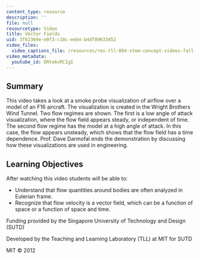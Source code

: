 ```yaml
---
content_type: resource
description: ''
file: null
resourcetype: Video
title: Vector Fields
uid: 3f62369e-e0f3-c10c-eeb4-b4df89633d52
video_files:
  video_captions_file: /resources/res-tll-004-stem-concept-videos-fall-2013/videos/representations/vector-fields/DRte6vRCIgI.vtt
video_metadata:
  youtube_id: DRte6vRCIgI
---
```


Summary
-------

This video takes a look at a smoke probe visualization of airflow over a model of an F16 aircraft. The visualization is created in the Wright Brothers Wind Tunnel. Two flow regimes are shown. The first is a low angle of attack visualization, where the flow field appears steady, or independent of time. The second flow regime has the model at a high angle of attack. In this case, the flow appears unsteady, which shows that the flow field has a time dependence. Prof. Dave Darmofal ends the demonstration by discussing how these visualizations are used in engineering.

Learning Objectives
-------------------

After watching this video students will be able to:

*   Understand that flow quantities around bodies are often analyzed in Eulerian frame.
*   Recognize that flow velocity is a vector field, which can be a function of space or a function of space and time.

Funding provided by the Singapore University of Technology and Design (SUTD)

Developed by the Teaching and Learning Laboratory (TLL) at MIT for SUTD

MIT © 2012